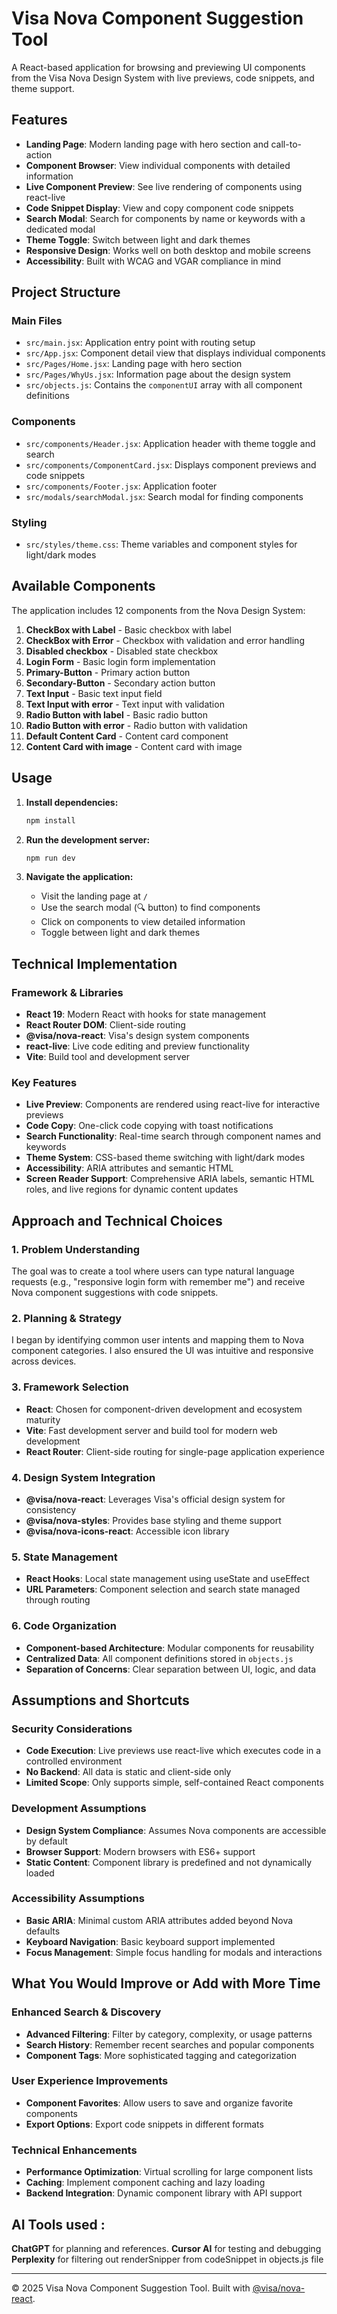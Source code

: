 # Visa Nova Component Suggestion Tool

A React-based application for browsing and previewing UI components from the Visa Nova Design System with live previews, code snippets, and theme support.

## Features

- **Landing Page**: Modern landing page with hero section and call-to-action
- **Component Browser**: View individual components with detailed information
- **Live Component Preview**: See live rendering of components using react-live
- **Code Snippet Display**: View and copy component code snippets
- **Search Modal**: Search for components by name or keywords with a dedicated modal
- **Theme Toggle**: Switch between light and dark themes
- **Responsive Design**: Works well on both desktop and mobile screens
- **Accessibility**: Built with WCAG and VGAR compliance in mind

## Project Structure

### Main Files

- `src/main.jsx`: Application entry point with routing setup
- `src/App.jsx`: Component detail view that displays individual components
- `src/Pages/Home.jsx`: Landing page with hero section
- `src/Pages/WhyUs.jsx`: Information page about the design system
- `src/objects.js`: Contains the `componentUI` array with all component definitions

### Components

- `src/components/Header.jsx`: Application header with theme toggle and search
- `src/components/ComponentCard.jsx`: Displays component previews and code snippets
- `src/components/Footer.jsx`: Application footer
- `src/modals/searchModal.jsx`: Search modal for finding components

### Styling

- `src/styles/theme.css`: Theme variables and component styles for light/dark modes

## Available Components

The application includes 12 components from the Nova Design System:

1. **CheckBox with Label** - Basic checkbox with label
2. **CheckBox with Error** - Checkbox with validation and error handling
3. **Disabled checkbox** - Disabled state checkbox
4. **Login Form** - Basic login form implementation
5. **Primary-Button** - Primary action button
6. **Secondary-Button** - Secondary action button
7. **Text Input** - Basic text input field
8. **Text Input with error** - Text input with validation
9. **Radio Button with label** - Basic radio button
10. **Radio Button with error** - Radio button with validation
11. **Default Content Card** - Content card component
12. **Content Card with image** - Content card with image

## Usage

1. **Install dependencies:**

   ```bash
   npm install
   ```

2. **Run the development server:**

   ```bash
   npm run dev
   ```

3. **Navigate the application:**
   - Visit the landing page at `/`
   - Use the search modal (🔍 button) to find components
   - Click on components to view detailed information
   - Toggle between light and dark themes

## Technical Implementation

### Framework & Libraries

- **React 19**: Modern React with hooks for state management
- **React Router DOM**: Client-side routing
- **@visa/nova-react**: Visa's design system components
- **react-live**: Live code editing and preview functionality
- **Vite**: Build tool and development server

### Key Features

- **Live Preview**: Components are rendered using react-live for interactive previews
- **Code Copy**: One-click code copying with toast notifications
- **Search Functionality**: Real-time search through component names and keywords
- **Theme System**: CSS-based theme switching with light/dark modes
- **Accessibility**: ARIA attributes and semantic HTML
- **Screen Reader Support**: Comprehensive ARIA labels, semantic HTML roles, and live regions for dynamic content updates

## Approach and Technical Choices

### 1. Problem Understanding

The goal was to create a tool where users can type natural language requests (e.g., "responsive login form with remember me") and receive Nova component suggestions with code snippets.

### 2. Planning & Strategy

I began by identifying common user intents and mapping them to Nova component categories. I also ensured the UI was intuitive and responsive across devices.

### 3. Framework Selection

- **React**: Chosen for component-driven development and ecosystem maturity
- **Vite**: Fast development server and build tool for modern web development
- **React Router**: Client-side routing for single-page application experience

### 4. Design System Integration

- **@visa/nova-react**: Leverages Visa's official design system for consistency
- **@visa/nova-styles**: Provides base styling and theme support
- **@visa/nova-icons-react**: Accessible icon library

### 5. State Management

- **React Hooks**: Local state management using useState and useEffect
- **URL Parameters**: Component selection and search state managed through routing

### 6. Code Organization

- **Component-based Architecture**: Modular components for reusability
- **Centralized Data**: All component definitions stored in `objects.js`
- **Separation of Concerns**: Clear separation between UI, logic, and data

## Assumptions and Shortcuts

### Security Considerations

- **Code Execution**: Live previews use react-live which executes code in a controlled environment
- **No Backend**: All data is static and client-side only
- **Limited Scope**: Only supports simple, self-contained React components

### Development Assumptions

- **Design System Compliance**: Assumes Nova components are accessible by default
- **Browser Support**: Modern browsers with ES6+ support
- **Static Content**: Component library is predefined and not dynamically loaded

### Accessibility Assumptions

- **Basic ARIA**: Minimal custom ARIA attributes added beyond Nova defaults
- **Keyboard Navigation**: Basic keyboard support implemented
- **Focus Management**: Simple focus handling for modals and interactions

## What You Would Improve or Add with More Time

### Enhanced Search & Discovery

- **Advanced Filtering**: Filter by category, complexity, or usage patterns
- **Search History**: Remember recent searches and popular components
- **Component Tags**: More sophisticated tagging and categorization

### User Experience Improvements

- **Component Favorites**: Allow users to save and organize favorite components
- **Export Options**: Export code snippets in different formats

### Technical Enhancements

- **Performance Optimization**: Virtual scrolling for large component lists
- **Caching**: Implement component caching and lazy loading
- **Backend Integration**: Dynamic component library with API support

## AI Tools used :

**ChatGPT** for planning and references.
**Cursor AI** for testing and debugging
**Perplexity** for filtering out renderSnipper from codeSnippet in objects.js file

---

© 2025 Visa Nova Component Suggestion Tool. Built with [@visa/nova-react](https://www.npmjs.com/package/@visa/nova-react).

